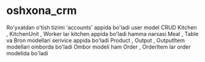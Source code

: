 # oshxona_crm
Ro'yxatdan o'tish tizimi 'accounts' appida bo'ladi user model CRUD
Kitchen , KitchenUnit , Worker lar kitchen appida bo'ladi hamma narsasi
Meal , Table va Bron modellari serivice appida bo'ladi
Product , Output , OutputItem modellari omborda bo'ladi Ombor modeli ham
Order , OrderItem lar order modelida bo'ladi
